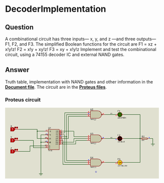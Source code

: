 # DecoderImplementation

## Question
 A combinational circuit has three inputs— x, y, and z —and three outputs— F1, F2, and
F3. The simplified Boolean functions for the circuit are
F1 = xz + x!y!z!
F2 = x!y + xy!z!
F3 = xy + x!y!z
 Implement and test the combinational circuit, using a 74155 decoder IC and external
NAND gates. 

## Answer
Truth table, implementation with NAND gates and other information in the **[Document file](Document.pdf)**.
The circuit are in the **[Proteus files](ParityGenerator_Simple.pdsprj)**.

### Proteus circuit
![alt text](circuit.png "DecoderImplementation circuit")
